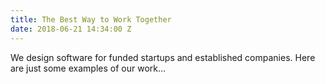 ```yaml
---
title: The Best Way to Work Together
date: 2018-06-21 14:34:00 Z
---
```


We design software for funded startups and established companies. Here are just some examples of our work…